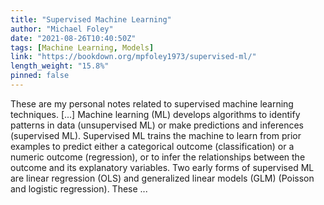 ```yaml
---
title: "Supervised Machine Learning"
author: "Michael Foley"
date: "2021-08-26T10:40:50Z"
tags: [Machine Learning, Models]
link: "https://bookdown.org/mpfoley1973/supervised-ml/"
length_weight: "15.8%"
pinned: false
---
```


These are my personal notes related to supervised machine learning techniques. [...] Machine learning (ML) develops algorithms to identify patterns in data (unsupervised ML) or make predictions and inferences (supervised ML). Supervised ML trains the machine to learn from prior examples to predict either a categorical outcome (classification) or a numeric outcome (regression), or to infer the relationships between the outcome and its explanatory variables. Two early forms of supervised ML are linear regression (OLS) and generalized linear models (GLM) (Poisson and logistic regression). These ...
